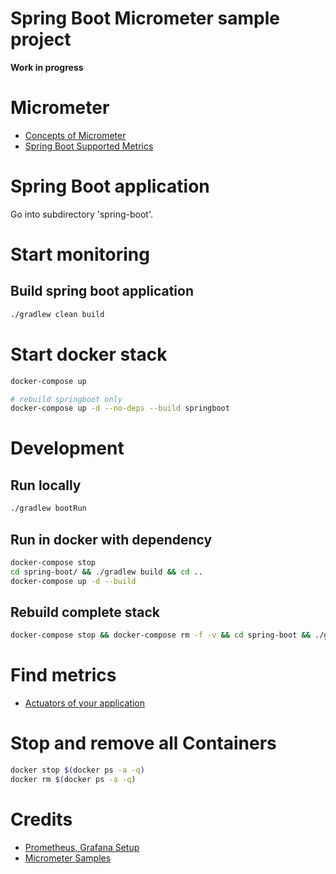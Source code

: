 # Spring Boot Micrometer sample project

**Work in progress**


# Micrometer

* [Concepts of Micrometer](https://micrometer.io/docs/concepts)
* [Spring Boot Supported Metrics](https://docs.spring.io/spring-boot/docs/current/reference/htmlsingle/#production-ready-metrics-meter)


# Spring Boot application

Go into subdirectory 'spring-boot'.


# Start monitoring

## Build spring boot application

```bash
./gradlew clean build
```

# Start docker stack

```bash
docker-compose up

# rebuild springboot only
docker-compose up -d --no-deps --build springboot
```

# Development

## Run locally

```bash
./gradlew bootRun
```

## Run in docker with dependency

```bash
docker-compose stop
cd spring-boot/ && ./gradlew build && cd ..
docker-compose up -d --build
```

## Rebuild complete stack

```bash
docker-compose stop && docker-compose rm -f -v && cd spring-boot && ./gradlew clean build && cd .. && docker-compose up -d --force-recreate --build
```

# Find metrics

* [Actuators of your application](http://localhost:8080/actuator)


# Stop and remove all Containers

```bash
docker stop $(docker ps -a -q)
docker rm $(docker ps -a -q)
```


# Credits

* [Prometheus, Grafana Setup](https://github.com/vegasbrianc/prometheus)
* [Micrometer Samples](https://github.com/micrometer-metrics/micrometer/tree/master/samples/micrometer-samples-boot1/src/main/java/io/micrometer/boot1/samples)